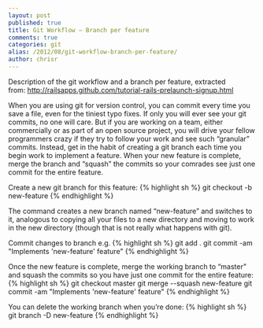 ```yaml
---
layout: post
published: true
title: Git Workflow – Branch per feature
comments: true
categories: git
alias: /2012/08/git-workflow-branch-per-feature/
author: chrisr
---
```


Description of the git workflow and a branch per feature, extracted from: <a href="http://railsapps.github.com/tutorial-rails-prelaunch-signup.html">http://railsapps.github.com/tutorial-rails-prelaunch-signup.html</a>

When you are using git for version control, you can commit every time you save a file, even for the tiniest typo fixes. If only you will ever see your git commits, no one will care. But if you are working on a team, either commercially or as part of an open source project, you will drive your fellow programmers crazy if they try to follow your work and see such “granular” commits. Instead, get in the habit of creating a git branch each time you begin work to implement a feature. When your new feature is complete, merge the branch and “squash” the commits so your comrades see just one commit for the entire feature.

Create a new git branch for this feature:
{% highlight sh %}
git checkout -b new-feature
{% endhighlight %}

The command creates a new branch named “new-feature” and switches to it, analogous to copying all your files to a new directory and moving to work in the new directory (though that is not really what happens with git).

Commit changes to branch e.g.
{% highlight sh %}
git add .
git commit -am "Implements 'new-feature' feature"
{% endhighlight %}

Once the new feature is complete, merge the working branch to “master” and squash the commits so you have just one commit for the entire feature:
{% highlight sh %}
git checkout master
git merge --squash new-feature
git commit -am "Implements 'new-feature' feature"
{% endhighlight %}

You can delete the working branch when you’re done:
{% highlight sh %}
git branch -D new-feature</pre>
{% endhighlight %}
